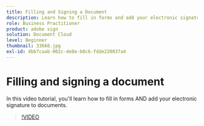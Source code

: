 ```yaml
---
title: Filling and Signing a Document
description: Learn how to fill in forms and add your electronic signature to documents
role: Business Practitioner
product: adobe sign
solution: Document Cloud
level: Beginner
thumbnail: 33660.jpg
exl-id: 4bb7caab-002c-4e8e-b0c6-fdde220037a4
---
```

# Filling and signing a document

In this video tutorial, you'll learn how to fill in forms AND add your electronic signature to documents.

>[!VIDEO](https://video.tv.adobe.com/v/33660?hidetitle=true)
